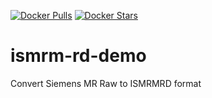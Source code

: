 [![Docker Pulls](https://img.shields.io/docker/pulls/flywheel/ismrm-rd-demo.svg)](https://hub.docker.com/r/flywheel/ismrm-rd-demo/)
[![Docker Stars](https://img.shields.io/docker/stars/flywheel/ismrm-rd-demo.svg)](https://hub.docker.com/r/flywheel/ismrm-rd-demo/)

# ismrm-rd-demo
Convert Siemens MR Raw to ISMRMRD format
